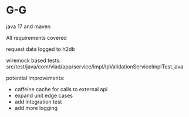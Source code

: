 # G-G

java 17 and maven

All requirements covered

request data logged to h2db

wiremock based tests: src/test/java/com/vlad/app/service/impl/IpValidationServiceImplTest.java 

potential improvements:
- caffeine cache for calls to external api
- expand unit edge cases
- add integration test
- add more logging